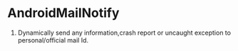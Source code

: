 # AndroidMailNotify
1. Dynamically send any information,crash report or uncaught exception to personal/official mail Id.
